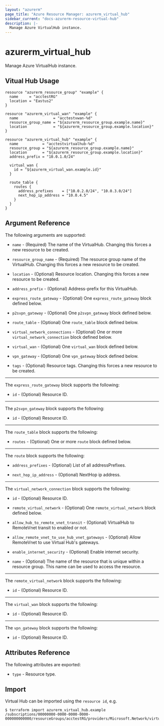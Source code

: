 ```yaml
---
layout: "azurerm"
page_title: "Azure Resource Manager: azurerm_virtual_hub"
sidebar_current: "docs-azurerm-resource-virtual-hub"
description: |-
  Manage Azure VirtualHub instance.
---
```


# azurerm_virtual_hub

Manage Azure VirtualHub instance.


## Vitual Hub Usage

```hcl
resource "azurerm_resource_group" "example" {
  name     = "acctestRG"
  location = "Eastus2"
}

resource "azurerm_virtual_wan" "example" {
  name                = "acctestvwan-%d"
  resource_group_name = "${azurerm_resource_group.example.name}"
  location            = "${azurerm_resource_group.example.location}"
}

resource "azurerm_virtual_hub" "example" {
  name           = "acctestvirtualhub-%d"
  resource_group = "${azurerm_resource_group.example.name}"
  location       = "${azurerm_resource_group.example.location}"
  address_prefix = "10.0.1.0/24"

  virtual_wan {
    id = "${azurerm_virtual_wan.example.id}"
  }

  route_table {
    routes {
      address_prefixes    = ["10.0.2.0/24", "10.0.3.0/24"]
      next_hop_ip_address = "10.0.4.5"
    }
  }
}
```

## Argument Reference

The following arguments are supported:

* `name` - (Required) The name of the VirtualHub. Changing this forces a new resource to be created.

* `resource_group_name` - (Required) The resource group name of the VirtualHub. Changing this forces a new resource to be created.

* `location` - (Optional) Resource location. Changing this forces a new resource to be created.

* `address_prefix` - (Optional) Address-prefix for this VirtualHub.

* `express_route_gateway` - (Optional) One `express_route_gateway` block defined below.

* `p2svpn_gateway` - (Optional) One `p2svpn_gateway` block defined below.

* `route_table` - (Optional) One `route_table` block defined below.

* `virtual_network_connections` - (Optional) One or more `virtual_network_connection` block defined below.

* `virtual_wan` - (Optional) One `virtual_wan` block defined below.

* `vpn_gateway` - (Optional) One `vpn_gateway` block defined below.

* `tags` - (Optional) Resource tags. Changing this forces a new resource to be created.

---

The `express_route_gateway` block supports the following:

* `id` - (Optional) Resource ID.

---

The `p2svpn_gateway` block supports the following:

* `id` - (Optional) Resource ID.

---

The `route_table` block supports the following:

* `routes` - (Optional) One or more `route` block defined below.


---

The `route` block supports the following:

* `address_prefixes` - (Optional) List of all addressPrefixes.

* `next_hop_ip_address` - (Optional) NextHop ip address.

---

The `virtual_network_connection` block supports the following:

* `id` - (Optional) Resource ID.

* `remote_virtual_network` - (Optional) One `remote_virtual_network` block defined below.

* `allow_hub_to_remote_vnet_transit` - (Optional) VirtualHub to RemoteVnet transit to enabled or not.

* `allow_remote_vnet_to_use_hub_vnet_gateways` - (Optional) Allow RemoteVnet to use Virtual Hub's gateways.

* `enable_internet_security` - (Optional) Enable internet security.

* `name` - (Optional) The name of the resource that is unique within a resource group. This name can be used to access the resource.


---

The `remote_virtual_network` block supports the following:

* `id` - (Optional) Resource ID.

---

The `virtual_wan` block supports the following:

* `id` - (Optional) Resource ID.

---

The `vpn_gateway` block supports the following:

* `id` - (Optional) Resource ID.

## Attributes Reference

The following attributes are exported:

* `type` - Resource type.


## Import

Virtual Hub can be imported using the `resource id`, e.g.

```shell
$ terraform import azurerm_virtual_hub.example /subscriptions/00000000-0000-0000-0000-000000000000/resourceGroups/acctestRG/providers/Microsoft.Network/virtualHubs/
```
